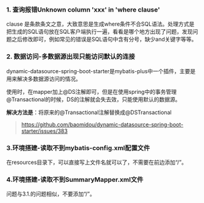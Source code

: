 ### 1. 查询报错Unknown column 'xxx' in 'where clause'

clause 是条款条文之意，大致意思是生成where条件不合SQL语法。处理方式是把生成的SQL语句放在SQL客户端执行一遍，看看是哪个地方出现了问题，发现问题之后修改即可，例如常见的错误是SQL语句中含有分号，缺少and关键字等等。

### 2. 数据访问-多数据源出现只能访问默认的连接

dynamic-datasource-spring-boot-starter是mybatis-plus中一个插件，主要是用来解决多数据源访问的情况。

使用时，在mapper加上@DS注解即可，但是在使用spring中的事务管理@Transactional的时候，DS的注解就会失去效，只能使用默认的数据源。

**解决方法是**：将原来的@Transactional注解替换成@DSTransactional

> https://github.com/baomidou/dynamic-datasource-spring-boot-starter/issues/383

### 3.环境搭建-读取不到mybatis-config.xml配置文件

在resources目录下，可以直接写上文件名就可以了，不需要在前边添加“/”。

### 4.环境搭建-读取不到SummaryMapper.xml文件

问题与3.1.的问题相似，不要添加“/”。

